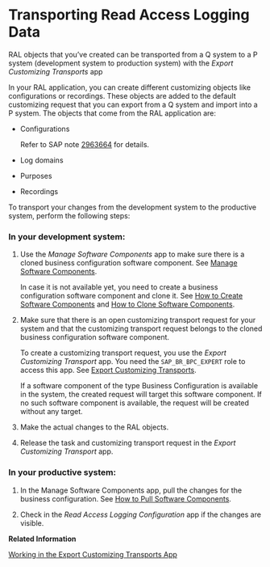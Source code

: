 <!-- loio96390dc5fd024a81ab7155abc0314969 -->

# Transporting Read Access Logging Data

RAL objects that you’ve created can be transported from a Q system to a P system \(development system to production system\) with the *Export Customizing Transports* app



In your RAL application, you can create different customizing objects like configurations or recordings. These objects are added to the default customizing request that you can export from a Q system and import into a P system. The objects that come from the RAL application are:

-   Configurations

    Refer to SAP note [2963664](https://me.sap.com/notes/2963664) for details.

-   Log domains

-   Purposes

-   Recordings


To transport your changes from the development system to the productive system, perform the following steps:



### In your development system:

1.  Use the *Manage Software Components* app to make sure there is a cloned business configuration software component. See [Manage Software Components](https://help.sap.com/products/BTP/65de2977205c403bbc107264b8eccf4b/3dcf76a072c9450eb46b99db947dab46.html?version=Cloud).

    In case it is not available yet, you need to create a business configuration software component and clone it. See [How to Create Software Components](https://help.sap.com/products/BTP/65de2977205c403bbc107264b8eccf4b/67e2f2e1fbcf48a4801bad004133e0a7.html?version=Cloud) and [How to Clone Software Components](https://help.sap.com/products/BTP/65de2977205c403bbc107264b8eccf4b/18564c54f529496ba420d4c83545a2ce.html?version=Cloud).

2.  Make sure that there is an open customizing transport request for your system and that the customizing transport request belongs to the cloned business configuration software component.

    To create a customizing transport request, you use the *Export Customizing Transport* app. You need the `SAP_BR_BPC_EXPERT` role to access this app. See [Export Customizing Transports](export-customizing-transports-a772a0f.md).

    If a software component of the type Business Configuration is available in the system, the created request will target this software component. If no such software component is available, the request will be created without any target.

3.  Make the actual changes to the RAL objects.
4.  Release the task and customizing transport request in the *Export Customizing Transport* app.



### In your productive system:

1.  In the Manage Software Components app, pull the changes for the business configuration. See [How to Pull Software Components](https://help.sap.com/products/BTP/65de2977205c403bbc107264b8eccf4b/90b9b9d5219c4875825be35137d9128f.html?version=Cloud).

2.  Check in the *Read Access Logging Configuration* app if the changes are visible.

**Related Information**  


[Working in the Export Customizing Transports App](working-in-the-export-customizing-transports-app-cc16fd0.md "Find out how to create, release, or merge customizing requests using the Export Customizing Transports app.")

